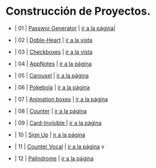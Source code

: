 # Construcción de Proyectos.

 * | 01 | [Passwor Generator](https://github.com/ElideZavala/150-Project-Goal/tree/main/Password-Generator) | [ir a la página](https://keen-goldberg-2dd194.netlify.app/)| 


  * | 02 | [Doble-Heart](https://github.com/ElideZavala/150-Project-Goal/tree/main/Doble-Heart) | [ir a la vista](https://wonderful-haibt-1591cc.netlify.app/) 

  
  * | 03 | [Checkboxes](https://github.com/ElideZavala/150-Project-Goal/tree/main/Checkboxes)  | [ir a la vista](https://naughty-bose-a369b1.netlify.app/) 

  * | 04 | [AppNotes](https://github.com/ElideZavala/150-Project-Goal/tree/main/Notes-app)                    | [ir a la página](https://tender-hugle-f28617.netlify.app/) 

   * | 05 | [Carousel](https://github.com/ElideZavala/150-Project-Goal/tree/main/Carousel-Ul) | [ir a la página]() 

   * | 06 | [Pokebola](https://github.com/ElideZavala/150-Project-Goal/tree/main/Pokedex) | [ir a la página](https://stoic-stonebraker-836fce.netlify.app/) 

   * | 07 | [Animation boxes](https://github.com/ElideZavala/150-Project-Goal/tree/main/Hoverboard)  | [ir a la página](https://sharp-goodall-fe105b.netlify.app/) 

   * | 08 | [Counter](https://github.com/ElideZavala/150-Project-Goal/tree/main/Counter)                      | [ir a la página](https://trusting-lamport-e09329.netlify.app/) 

  * | 09 | [Card-Invisible ](https://github.com/ElideZavala/150-Project-Goal/tree/main/Card-Invisible) | [ir a la página](https://brave-nobel-fca764.netlify.app/) 
  
  * | 10 | [Sign Up]() | [ir a la página](https://lucid-engelbart-a21c34.netlify.app/) 
  
  * | 11 | [Counter Vocal]() | [ir a la página](https://trusting-lamport-e09329.netlify.app/) 
  v
  * | 12 | [Palindrome]() | [ir a la página](https://epic-chandrasekhar-0f9f41.netlify.ap) 

